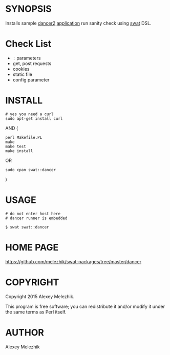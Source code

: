 # SYNOPSIS

Installs sample [dancer2](http://search.cpan.org/perldoc?Dancer2) [application](https://metacpan.org/pod/share#app.pl)  run sanity check using [swat](https://github.com/melezhik/swat) DSL.

# Check List

- `:` parameters
- get, post requests
- cookies
- static file
- config parameter

# INSTALL

    # yes you need a curl
    sudo apt-get install curl

AND (

    perl Makefile.PL
    make
    make test
    make install

OR

    sudo cpan swat::dancer

)

# USAGE

    # do not enter host here
    # dancer runner is embedded

    $ swat swat::dancer 

# HOME PAGE

https://github.com/melezhik/swat-packages/tree/master/dancer

# COPYRIGHT

Copyright 2015 Alexey Melezhik.

This program is free software; you can redistribute it and/or modify it under the same terms as Perl itself.

# AUTHOR

Alexey Melezhik

